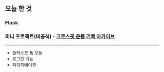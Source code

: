 ## 오늘 한 것

### Flask

### 미니 프로젝트(비공식) - [크로스핏 운동 기록 아카이브](https://github.com/weonyee/WodPulse.git)



***

- 플라스크 폼 모듈
- 로그인 기능
- 페이지네이션


